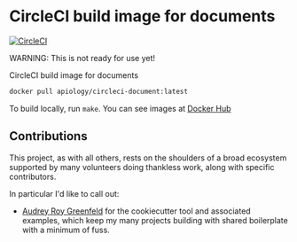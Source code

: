 # CircleCI build image for documents

[![CircleCI](https://circleci.com/gh/apiology/docker-circleci-document.svg?style=svg)](https://circleci.com/gh/apiology/docker-circleci-document)

WARNING: This is not ready for use yet!

CircleCI build image for documents

```sh
docker pull apiology/circleci-document:latest
```

To build locally, run `make`.  You can see images at
[Docker Hub](https://hub.docker.com/repository/docker/apiology/circleci-document)

## Contributions

This project, as with all others, rests on the shoulders of a broad
ecosystem supported by many volunteers doing thankless work, along
with specific contributors.

In particular I'd like to call out:

* [Audrey Roy Greenfeld](https://github.com/audreyfeldroy) for the
  cookiecutter tool and associated examples, which keep my many
  projects building with shared boilerplate with a minimum of fuss.
